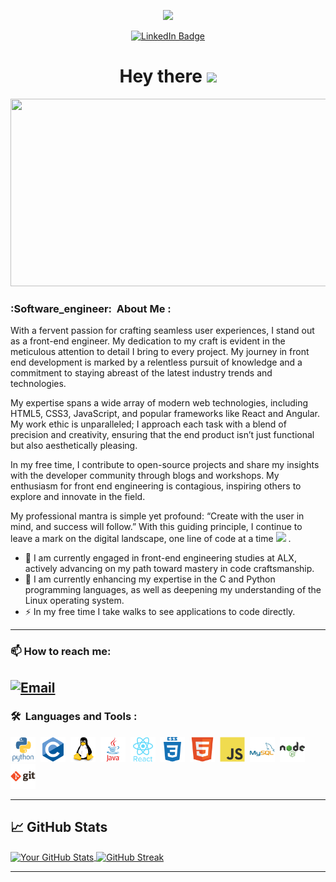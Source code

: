 
<p align="center"><img src="https://media.giphy.com/media/RbDKaczqWovIugyJmW/giphy.gif" width="100"/></p>
<p align="center">
<a href="https://www.linkedin.com/in/ian-gichengo-b088b824a/"><img src="https://img.shields.io/badge/LinkedIn-blue?style=for-the-badge&logo=linkedin&logoColor=white" alt="LinkedIn Badge"></a>
</p>

<h1 align="center">Hey there <img src="https://media.giphy.com/media/hvRJCLFzcasrR4ia7z/giphy.gif" width="40"></h1>

<p align="center"><img src="https://media2.giphy.com/media/3ohze15TQsHnWxQfm0/giphy.gif?cid=ecf05e47bgnnzuamx0676dqepk5k586305ad4xwe1m61poei&ep=v1_gifs_search&rid=giphy.gif&ct=g" width="600" height="300"  /></p>

### :Software_engineer: &nbsp;About Me :

  With a fervent passion for crafting seamless user experiences, I stand out as a front-end engineer. My dedication to my craft is evident in the meticulous attention to detail I bring to every project. My journey in front end development is marked by a relentless pursuit of knowledge and a commitment to staying abreast of the latest industry trends and technologies.

My expertise spans a wide array of modern web technologies, including HTML5, CSS3, JavaScript, and popular frameworks like React and Angular. My work ethic is unparalleled; I approach each task with a blend of precision and creativity, ensuring that the end product isn’t just functional but also aesthetically pleasing.

In my free time, I contribute to open-source projects and share my insights with the developer community through blogs and workshops. My enthusiasm for front end engineering is contagious, inspiring others to explore and innovate in the field.

My professional mantra is simple yet profound: “Create with the user in mind, and success will follow.” With this guiding principle, I continue to leave a mark on the digital landscape, one line of code at a time <img src="https://media.giphy.com/media/WUlplcMpOCEmTGBtBW/giphy.gif" width="30"> .

- 🔭 I am currently engaged in front-end engineering studies at ALX, actively advancing on my path toward mastery in code craftsmanship.
- 🌱 I am currently enhancing my expertise in the C and Python programming languages, as well as deepening my understanding of the Linux operating system.
- ⚡ In my free time I take walks to see applications to code directly.
---

### 📫 How to reach me:
[![Email](https://img.shields.io/badge/Email-Contact-red)](mailto:iangatimu6@gmail.com)
---

### 🛠 &nbsp;Languages and Tools :

<p>
<img src="https://github.com/devicons/devicon/blob/master/icons/python/python-original-wordmark.svg" title="Python" alt="Python" width="40" height="40"/>&nbsp;
<img src="https://github.com/devicons/devicon/blob/master/icons/c/c-original.svg" title="C" alt="C" width="40" height="40"/>&nbsp;
<img src="https://github.com/devicons/devicon/blob/master/icons/linux/linux-original.svg" title="Shell" alt="Shell" width="40" height="40"/>&nbsp;
<img src="https://github.com/devicons/devicon/blob/master/icons/java/java-original-wordmark.svg" title="Java" alt="Java" width="40" height="40"/>&nbsp;
<img src="https://github.com/devicons/devicon/blob/master/icons/react/react-original-wordmark.svg" title="React" alt="React" width="40" height="40"/>&nbsp;
<img src="https://github.com/devicons/devicon/blob/master/icons/css3/css3-plain-wordmark.svg"  title="CSS3" alt="CSS" width="40" height="40"/>&nbsp;
<img src="https://github.com/devicons/devicon/blob/master/icons/html5/html5-original.svg" title="HTML5" alt="HTML" width="40" height="40"/>&nbsp;
<img src="https://github.com/devicons/devicon/blob/master/icons/javascript/javascript-original.svg" title="JavaScript" alt="JavaScript" width="40" height="40"/>&nbsp;
<img src="https://github.com/devicons/devicon/blob/master/icons/mysql/mysql-original-wordmark.svg" title="MySQL"  alt="MySQL" width="40" height="40"/>&nbsp;
<img src="https://github.com/devicons/devicon/blob/master/icons/nodejs/nodejs-original-wordmark.svg" title="NodeJS" alt="NodeJS" width="40" height="40"/>&nbsp;
<img src="https://github.com/devicons/devicon/blob/master/icons/git/git-original-wordmark.svg" title="Git" **alt="Git" width="40" height="40"/>&nbsp;
</p>

---
## &#x1f4c8; GitHub Stats

<a href="https://github.com/IanGichengo">
  <img align="center" src="https://github-readme-stats.vercel.app/api?username=IanGichengo&show_icons=true&line_height=27&count_private=true&theme=dark" alt="Your GitHub Stats" />
</a>

<a href="https://github.com/IanGichengo">
  <img align="center" src="https://github-readme-streak-stats.herokuapp.com/?user=IanGichengo&theme=dark" alt="GitHub Streak" />
</a>

---
